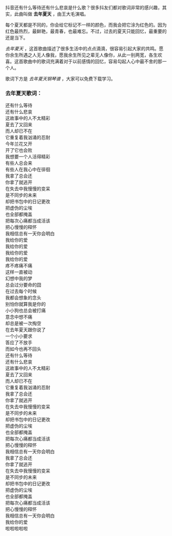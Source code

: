 

抖音还有什么等待还有什么悲哀是什么歌？很多抖友们都对歌词非常的感兴趣，其实，此曲叫做 **去年夏天** ，由王大毛演唱。

每个夏天都是不同的，你会给它标记不一样的颜色，而我会把它涂为红色的。因为红色最热烈，最鲜艳，最青春，也最难忘。不过，过去的夏天只能回忆，最重要的还是当下。

_去年夏天_
，这首歌曲描述了很多生活中的点点滴滴，很容易引起大家的共鸣。愿你余生所遇之人无人像我，愿我余生所见之辈无人像你，从此一别两宽，各生欢喜。这首歌曲中的歌词充满着对于以前感情的回忆，容易勾起人心中最不舍的那一个人。

歌词下方是 _去年夏天钢琴谱_ ，大家可以免费下载学习。

### 去年夏天歌词：

还有什么等待  
还有什么悲哀  
这故事中的人不太精彩  
夏去了又回来  
而人却已不在  
它重复着我汹涌的忍耐  
今年兰花又开  
开了它也会败  
我想要一个人活得精彩  
有些人总会来  
有些人在我心中在徘徊  
我拿了总会还  
你拿了就逃开  
在失去中我慢慢的变呆  
是不同步的未来  
却把书包中的日记更改  
把虚伪的尘埃  
也全部都掩盖  
把每次心痛都当成活该  
把心慢慢的释怀  
我相信总有一天你会明白  
我给你的爱  
我给你的爱  
我给你的爱  
我给你的爱  
疼不疼痛不痛  
这样一直被动  
幻想中我的梦  
总会过分要命的囧  
在过去每个时候  
我都会想象的念头  
别怕你就算我是你的  
小小狗也总会被打痛  
意念中想不痛  
却总是被一次掏空  
在去年夏天跟你说了  
一个小小要求  
答应了不放手  
而如今也再不回头  
还有什么等待  
还有什么悲哀  
这故事中的人不太精彩  
夏去了又回来  
而人却已不在  
它重复着我汹涌的忍耐  
我拿了总会还  
你拿了就逃开  
在失去中我慢慢的变呆  
是不同步的未来  
却把书包中的日记更改  
把虚伪的尘埃  
也全部都掩盖  
把每次心痛都当成活该  
把心慢慢的释怀  
我相信总有一天你会明白  
我拿了总会还  
你拿了就逃开  
在失去中我慢慢的变呆  
是不同步的未来  
却把书包中的日记更改  
把虚伪的尘埃  
也全部都掩盖  
把每次心痛都当成活该  
把心慢慢的释怀  
我相信总有一天你会明白  
我给你的爱  
啦啦啦啦啦


